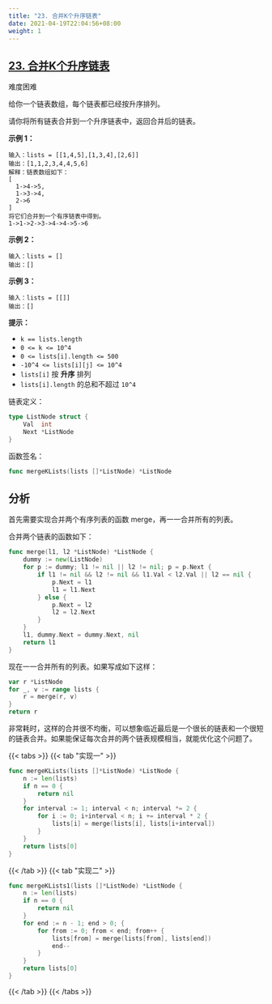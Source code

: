 ```yaml
---
title: "23. 合并K个升序链表"
date: 2021-04-19T22:04:56+08:00
weight: 1
---
```


## [23. 合并K个升序链表](https://leetcode-cn.com/problems/merge-k-sorted-lists/)

难度困难

给你一个链表数组，每个链表都已经按升序排列。

请你将所有链表合并到一个升序链表中，返回合并后的链表。

 

**示例 1：**

```
输入：lists = [[1,4,5],[1,3,4],[2,6]]
输出：[1,1,2,3,4,4,5,6]
解释：链表数组如下：
[
  1->4->5,
  1->3->4,
  2->6
]
将它们合并到一个有序链表中得到。
1->1->2->3->4->4->5->6
```

**示例 2：**

```
输入：lists = []
输出：[]
```

**示例 3：**

```
输入：lists = [[]]
输出：[]
```

 

**提示：**

- `k == lists.length`
- `0 <= k <= 10^4`
- `0 <= lists[i].length <= 500`
- `-10^4 <= lists[i][j] <= 10^4`
- `lists[i]` 按 **升序** 排列
- `lists[i].length` 的总和不超过 `10^4`

链表定义：

```go
type ListNode struct {
	Val  int
	Next *ListNode
}
```

函数签名：

```go
func mergeKLists(lists []*ListNode) *ListNode
```

## 分析

首先需要实现合并两个有序列表的函数 merge，再一一合并所有的列表。

合并两个链表的函数如下：

```go
func merge(l1, l2 *ListNode) *ListNode {
	dummy := new(ListNode)
	for p := dummy; l1 != nil || l2 != nil; p = p.Next {
		if l1 != nil && l2 != nil && l1.Val < l2.Val || l2 == nil {
			p.Next = l1
			l1 = l1.Next
		} else {
			p.Next = l2
			l2 = l2.Next
		}
	}
	l1, dummy.Next = dummy.Next, nil
	return l1
}
```

现在一一合并所有的列表。如果写成如下这样：

```go
var r *ListNode
for _, v := range lists {
	r = merge(r, v)
}
return r
```

非常耗时，这样的合并很不均衡，可以想象临近最后是一个很长的链表和一个很短的链表合并。如果能保证每次合并的两个链表规模相当，就能优化这个问题了。

{{< tabs >}}
{{< tab "实现一" >}}
```go
func mergeKLists(lists []*ListNode) *ListNode {
	n := len(lists)
	if n == 0 {
		return nil
	}
	for interval := 1; interval < n; interval *= 2 {
		for i := 0; i+interval < n; i += interval * 2 {
			lists[i] = merge(lists[i], lists[i+interval])
		}
	}
	return lists[0]
}
```
{{< /tab >}}
{{< tab "实现二" >}}
```go
func mergeKLists1(lists []*ListNode) *ListNode {
	n := len(lists)
	if n == 0 {
		return nil
	}
	for end := n - 1; end > 0; {
		for from := 0; from < end; from++ {
			lists[from] = merge(lists[from], lists[end])
			end--
		}
	}
	return lists[0]
}
```
{{< /tab >}}
{{< /tabs >}}
